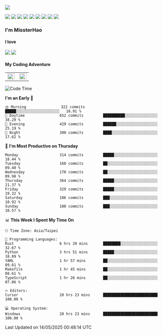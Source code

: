 ![](https://komarev.com/ghpvc/?username=MissterHao&color=ff69b4)

[![](https://img.shields.io/badge/Amazon%20AWS-%23232F3E?logo=amazon-aws&logoColor=white&style=for-the-badge)](https://aws.amazon.com/)
[![](https://img.shields.io/badge/Python-3776AB?style=for-the-badge&logo=python&logoColor=white)](https://www.djangoproject.com/)
[![](https://img.shields.io/badge/Django-092E20?style=for-the-badge&logo=django&logoColor=white)](https://www.python.org/)
[![](https://img.shields.io/badge/Rust-%23EB6400?style=for-the-badge&logo=rust&logoColor=white)](https://www.python.org/)
[![](https://img.shields.io/badge/Flask-23232F3E?style=for-the-badge&logo=flask&logoColor=white)](https://flask.palletsprojects.com/en/2.1.x/)
[![](https://img.shields.io/badge/go-%2300ADD8.svg?&style=for-the-badge&logo=go&logoColor=white)](https://golang.org/)
[![](https://img.shields.io/badge/javascript-%23F7DF1E.svg?&style=for-the-badge&logo=javascript&logoColor=black)](https://www.javascript.com/)
[![](https://img.shields.io/badge/mysql-%234479A1.svg?&style=for-the-badge&logo=mysql&logoColor=white)](https://www.mysql.com/)
[![](https://img.shields.io/badge/docker-%232496ED.svg?&style=for-the-badge&logo=docker&logoColor=white)](https://www.docker.com/)

### I'm MissterHao

#### I love  
![](https://img.shields.io/badge/Netflix-E50914?style=for-the-badge&logo=netflix&logoColor=white)
![](https://img.shields.io/badge/YouTube-FF0000?style=for-the-badge&logo=youtube&logoColor=white)

#### My Coding Adventure
<!-- Readme stats -->
<!-- https://github.com/anuraghazra/github-readme-stats -->
<table>
<tr>
    <td valign="top" width="50%">
    <img src="https://github-readme-stats.vercel.app/api?username=MissterHao&hide_border=true&show_icons=true&locale=en" align="left" style="width: 100%" />
    </td>
    <td valign="top" width="50%">
    <img src="https://github-readme-stats.vercel.app/api/top-langs?username=MissterHao&hide_border=true&show_icons=true&locale=en&layout=compact" align="left" style="width: 100%" />
    </td>
</tr>
</table>  


<!--START_SECTION:waka-->
![Code Time](http://img.shields.io/badge/Code%20Time-2%2C202%20hrs%2021%20mins-blue)

**I'm an Early 🐤** 

```text
🌞 Morning                322 commits         █████░░░░░░░░░░░░░░░░░░░░   18.91 % 
🌆 Daytime                652 commits         ██████████░░░░░░░░░░░░░░░   38.29 % 
🌃 Evening                429 commits         ██████░░░░░░░░░░░░░░░░░░░   25.19 % 
🌙 Night                  300 commits         ████░░░░░░░░░░░░░░░░░░░░░   17.62 % 
```
📅 **I'm Most Productive on Thursday** 

```text
Monday                   314 commits         █████░░░░░░░░░░░░░░░░░░░░   18.44 % 
Tuesday                  160 commits         ██░░░░░░░░░░░░░░░░░░░░░░░   09.40 % 
Wednesday                170 commits         ██░░░░░░░░░░░░░░░░░░░░░░░   09.98 % 
Thursday                 364 commits         █████░░░░░░░░░░░░░░░░░░░░   21.37 % 
Friday                   329 commits         █████░░░░░░░░░░░░░░░░░░░░   19.32 % 
Saturday                 186 commits         ███░░░░░░░░░░░░░░░░░░░░░░   10.92 % 
Sunday                   180 commits         ███░░░░░░░░░░░░░░░░░░░░░░   10.57 % 
```


📊 **This Week I Spent My Time On** 

```text
🕑︎ Time Zone: Asia/Taipei

💬 Programming Languages: 
Rust                     6 hrs 39 mins       ████████░░░░░░░░░░░░░░░░░   32.67 % 
Python                   3 hrs 51 mins       █████░░░░░░░░░░░░░░░░░░░░   18.89 % 
YAML                     1 hr 57 mins        ██░░░░░░░░░░░░░░░░░░░░░░░   09.61 % 
Makefile                 1 hr 45 mins        ██░░░░░░░░░░░░░░░░░░░░░░░   08.61 % 
TypeScript               1 hr 26 mins        ██░░░░░░░░░░░░░░░░░░░░░░░   07.06 % 

🔥 Editors: 
Cursor                   20 hrs 23 mins      █████████████████████████   100.00 % 

💻 Operating System: 
Windows                  20 hrs 23 mins      █████████████████████████   100.00 % 
```


 Last Updated on 14/05/2025 00:48:14 UTC
<!--END_SECTION:waka-->

<!--
**MissterHao/MissterHao** is a ✨ _special_ ✨ repository because its `README.md` (this file) appears on your GitHub profile.

Here are some ideas to get you started:

- 🔭 I’m currently working on ...
- 🌱 I’m currently learning ...
- 👯 I’m looking to collaborate on ...
- 🤔 I’m looking for help with ...
- 💬 Ask me about ...
- 📫 How to reach me: ...
- 😄 Pronouns: ...
- ⚡ Fun fact: ...
-->
